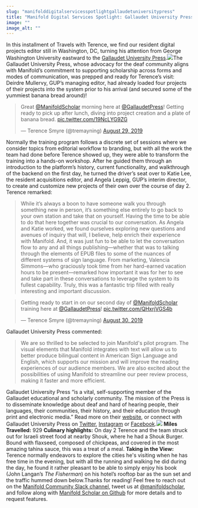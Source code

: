 ```yaml
---
slug: "manifolddigitalservicesspotlightgallaudetuniversitypress"
title: "Manifold Digital Services Spotlight: Gallaudet University Press"
image: ""
image_alt: ""
---
```




<!--truncate-->

In this installment of Travels with Terence, we find our resident digital projects editor still in Washington, DC, turning his attention from George Washington University eastward to the [Gallaudet University Press](http://gupress.gallaudet.edu/).[![](/img/blog/legacy_wp/2019/09/GopherGallaudet-1.jpg)](/img/blog/legacy_wp/2019/09/GopherGallaudet-1.jpg)The Gallaudet University Press, whose advocacy for the deaf community aligns with Manifold’s commitment to supporting scholarship across forms and modes of communication, was prepped and ready for Terence’s visit: Deirdre Mullervy, GUP’s managing editor, had already loaded four projects of their projects into the system prior to his arrival (and secured some of the yummiest banana bread around)!

> Great [@ManifoldScholar](https://twitter.com/ManifoldScholar?ref_src=twsrc%5Etfw) morning here at [@GallaudetPress](https://twitter.com/GallaudetPress?ref_src=twsrc%5Etfw)! Getting ready to pick up after lunch, diving into project creation and a plate of banana bread. [pic.twitter.com/19NcLYG9ZG](https://t.co/19NcLYG9ZG)
>
> — Terence Smyre (@tremayning) [August 29, 2019](https://twitter.com/tremayning/status/1167134067990695943?ref_src=twsrc%5Etfw)

<script async="" src="https://platform.twitter.com/widgets.js" charset="utf-8"></script>Normally the training program follows a discrete set of sessions where we consider topics from editorial workflow to branding, but with all the work the team had done before Terence showed up, they were able to transform the training into a hands-on workshop. After he guided them through an introduction to the platform’s history, current functionality, and walkthrough of the backend on the first day, he turned the driver’s seat over to Katie Lee, the resident acquisitions editor, and Angela Leppig, GUP’s interim director, to create and customize new projects of their own over the course of day 2. Terence remarked:

> While it’s always a boon to have someone walk you through something new in person, it’s something else entirely to go back to your own station and take that on yourself. Having the time to be able to do that here together was crucial to our conversation. As Angela and Katie worked, we found ourselves exploring new questions and avenues of inquiry that will, I believe, help enrich their experience with Manifold. And, it was just fun to be able to let the conversation flow to any and all things publishing—whether that was to talking through the elements of EPUB files to some of the nuances of different systems of sign language. From marketing, Valencia Simmons—who graciously took time from her hard-earned vacation hours to be present—remarked how important it was for her to see and take part in these conversations to leverage the system to its fullest capability. Truly, this was a fantastic trip filled with really interesting and important discussion.

> Getting ready to start in on our second day of [@ManifoldScholar](https://twitter.com/ManifoldScholar?ref_src=twsrc%5Etfw) training here at [@GallaudetPress](https://twitter.com/GallaudetPress?ref_src=twsrc%5Etfw)! [pic.twitter.com/QHxrjVGS4b](https://t.co/QHxrjVGS4b)
>
> — Terence Smyre (@tremayning) [August 30, 2019](https://twitter.com/tremayning/status/1167430944342585344?ref_src=twsrc%5Etfw)

<script async="" src="https://platform.twitter.com/widgets.js" charset="utf-8"></script>Gallaudet University Press commented:&nbsp;

> We are so thrilled to be selected to join Manifold's pilot program. The visual elements that Manifold integrates with text will allow us to better produce bilingual content in American Sign Language and English, which supports our mission and will improve the reading experiences of our audience members. We are also excited about the possibilities of using Manifold to streamline our peer review process, making it faster and more efficient.

Gallaudet University Press “is a vital, self-supporting member of the Gallaudet educational and scholarly community. The mission of the Press is to disseminate knowledge about deaf and hard of hearing people, their languages, their communities, their history, and their education through print and electronic media.” Read more on their [website](http://gupress.gallaudet.edu/), or connect with Gallaudet University Press on [Twitter](https://twitter.com/gallaudetpress), [Instagram](https://www.instagram.com/gallaudetpress/) or [Facebook](https://www.facebook.com/GallaudetUniversityPress/).[![](/img/blog/legacy_wp/2019/09/gupress-logo_300pixels-Gallaudet-University-Press.jpg)](/img/blog/legacy_wp/2019/09/gupress-logo_300pixels-Gallaudet-University-Press.jpg) **Miles Travelled:** 929 **Culinary highlights:** On day 2 Terence and the team struck out for Israeli street food at nearby Shouk, where he had a Shouk Burger. Bound with flaxseed, composed of chickpeas, and covered in the most amazing tahina sauce, this was a treat of a meal. **Taking in the View:** Terence normally endeavors to explore the cities he's visiting when he has free time in the evening, but with all the running and walking he did during the day, he found it rather pleasant to be able to simply enjoy his book (John Langan’s _The Fisherman_) on his hotel’s rooftop bar as the sun set and the traffic hummed down below.Thanks for reading! Feel free to reach out on the [Manifold Community Slack channel](https://manifold-slackin.herokuapp.com/), tweet us at [@manifoldscholar](https://twitter.com/ManifoldScholar), and follow along with&nbsp;[Manifold Scholar on Github](https://github.com/ManifoldScholar/manifold) for more details and to request features.

